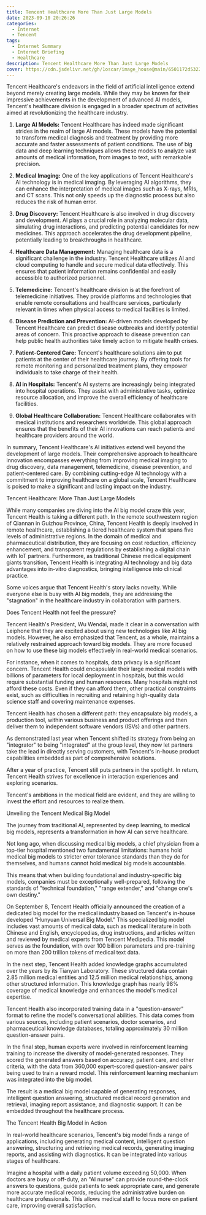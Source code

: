```yaml
---
title: Tencent Healthcare More Than Just Large Models
date: 2023-09-10 20:26:26
categories:
  - Internet
  - Tencent 
tags:
  - Internet Summary 
  - Internet Briefing
  - Healthcare 
description: Tencent Healthcare More Than Just Large Models
cover: https://cdn.jsdelivr.net/gh/1oscar/image_house@main/6501172d5322b.png
---
```





Tencent Healthcare's endeavors in the field of artificial intelligence extend beyond merely creating large models. While they may be known for their impressive achievements in the development of advanced AI models, Tencent's healthcare division is engaged in a broader spectrum of activities aimed at revolutionizing the healthcare industry.

1. **Large AI Models:** Tencent Healthcare has indeed made significant strides in the realm of large AI models. These models have the potential to transform medical diagnosis and treatment by providing more accurate and faster assessments of patient conditions. The use of big data and deep learning techniques allows these models to analyze vast amounts of medical information, from images to text, with remarkable precision.

2. **Medical Imaging:** One of the key applications of Tencent Healthcare's AI technology is in medical imaging. By leveraging AI algorithms, they can enhance the interpretation of medical images such as X-rays, MRIs, and CT scans. This not only speeds up the diagnostic process but also reduces the risk of human error.

3. **Drug Discovery:** Tencent Healthcare is also involved in drug discovery and development. AI plays a crucial role in analyzing molecular data, simulating drug interactions, and predicting potential candidates for new medicines. This approach accelerates the drug development pipeline, potentially leading to breakthroughs in healthcare.

4. **Healthcare Data Management:** Managing healthcare data is a significant challenge in the industry. Tencent Healthcare utilizes AI and cloud computing to handle and secure medical data effectively. This ensures that patient information remains confidential and easily accessible to authorized personnel.

5. **Telemedicine:** Tencent's healthcare division is at the forefront of telemedicine initiatives. They provide platforms and technologies that enable remote consultations and healthcare services, particularly relevant in times when physical access to medical facilities is limited.

6. **Disease Prediction and Prevention:** AI-driven models developed by Tencent Healthcare can predict disease outbreaks and identify potential areas of concern. This proactive approach to disease prevention can help public health authorities take timely action to mitigate health crises.

7. **Patient-Centered Care:** Tencent's healthcare solutions aim to put patients at the center of their healthcare journey. By offering tools for remote monitoring and personalized treatment plans, they empower individuals to take charge of their health.

8. **AI in Hospitals:** Tencent's AI systems are increasingly being integrated into hospital operations. They assist with administrative tasks, optimize resource allocation, and improve the overall efficiency of healthcare facilities.

9. **Global Healthcare Collaboration:** Tencent Healthcare collaborates with medical institutions and researchers worldwide. This global approach ensures that the benefits of their AI innovations can reach patients and healthcare providers around the world.

In summary, Tencent Healthcare's AI initiatives extend well beyond the development of large models. Their comprehensive approach to healthcare innovation encompasses everything from improving medical imaging to drug discovery, data management, telemedicine, disease prevention, and patient-centered care. By combining cutting-edge AI technology with a commitment to improving healthcare on a global scale, Tencent Healthcare is poised to make a significant and lasting impact on the industry.



Tencent Healthcare: More Than Just Large Models

While many companies are diving into the AI big model craze this year, Tencent Health is taking a different path. In the remote southwestern region of Qiannan in Guizhou Province, China, Tencent Health is deeply involved in remote healthcare, establishing a tiered healthcare system that spans five levels of administrative regions. In the domain of medical and pharmaceutical distribution, they are focusing on cost reduction, efficiency enhancement, and transparent regulations by establishing a digital chain with IoT partners. Furthermore, as traditional Chinese medical equipment giants transition, Tencent Health is integrating AI technology and big data advantages into in-vitro diagnostics, bringing intelligence into clinical practice.

Some voices argue that Tencent Health's story lacks novelty. While everyone else is busy with AI big models, they are addressing the "stagnation" in the healthcare industry in collaboration with partners.

Does Tencent Health not feel the pressure?

Tencent Health's President, Wu Wendai, made it clear in a conversation with Leiphone that they are excited about using new technologies like AI big models. However, he also emphasized that Tencent, as a whole, maintains a relatively restrained approach toward big models. They are more focused on how to use these big models effectively in real-world medical scenarios.

For instance, when it comes to hospitals, data privacy is a significant concern. Tencent Health could encapsulate their large medical models with billions of parameters for local deployment in hospitals, but this would require substantial funding and human resources. Many hospitals might not afford these costs. Even if they can afford them, other practical constraints exist, such as difficulties in recruiting and retaining high-quality data science staff and covering maintenance expenses.

Tencent Health has chosen a different path: they encapsulate big models, a production tool, within various business and product offerings and then deliver them to independent software vendors (ISVs) and other partners.

As demonstrated last year when Tencent shifted its strategy from being an "integrator" to being "integrated" at the group level, they now let partners take the lead in directly serving customers, with Tencent's in-house product capabilities embedded as part of comprehensive solutions.

After a year of practice, Tencent still puts partners in the spotlight. In return, Tencent Health strives for excellence in interaction experiences and exploring scenarios.

Tencent's ambitions in the medical field are evident, and they are willing to invest the effort and resources to realize them.

Unveiling the Tencent Medical Big Model

The journey from traditional AI, represented by deep learning, to medical big models, represents a transformation in how AI can serve healthcare.

Not long ago, when discussing medical big models, a chief physician from a top-tier hospital mentioned two fundamental limitations: humans hold medical big models to stricter error tolerance standards than they do for themselves, and humans cannot hold medical big models accountable.

This means that when building foundational and industry-specific big models, companies must be exceptionally well-prepared, following the standards of "technical foundation," "range extender," and "change one's own destiny."

On September 8, Tencent Health officially announced the creation of a dedicated big model for the medical industry based on Tencent's in-house developed "Hunyuan Universal Big Model." This specialized big model includes vast amounts of medical data, such as medical literature in both Chinese and English, encyclopedias, drug instructions, and articles written and reviewed by medical experts from Tencent Medipedia. This model serves as the foundation, with over 100 billion parameters and pre-training on more than 200 trillion tokens of medical text data.

In the next step, Tencent Health added knowledge graphs accumulated over the years by its Tianyan Laboratory. These structured data contain 2.85 million medical entities and 12.5 million medical relationships, among other structured information. This knowledge graph has nearly 98% coverage of medical knowledge and enhances the model's medical expertise.

Tencent Health also incorporated training data in a "question-answer" format to refine the model's conversational abilities. This data comes from various sources, including patient scenarios, doctor scenarios, and pharmaceutical knowledge databases, totaling approximately 30 million question-answer pairs.

In the final step, human experts were involved in reinforcement learning training to increase the diversity of model-generated responses. They scored the generated answers based on accuracy, patient care, and other criteria, with the data from 360,000 expert-scored question-answer pairs being used to train a reward model. This reinforcement learning mechanism was integrated into the big model.

The result is a medical big model capable of generating responses, intelligent question answering, structured medical record generation and retrieval, imaging report assistance, and diagnostic support. It can be embedded throughout the healthcare process.

The Tencent Health Big Model in Action

In real-world healthcare scenarios, Tencent's big model finds a range of applications, including generating medical content, intelligent question answering, structuring and retrieving medical records, generating imaging reports, and assisting with diagnostics. It can be integrated into various stages of healthcare.

Imagine a hospital with a daily patient volume exceeding 50,000. When doctors are busy or off-duty, an "AI nurse" can provide round-the-clock answers to questions, guide patients to seek appropriate care, and generate more accurate medical records, reducing the administrative burden on healthcare professionals. This allows medical staff to focus more on patient care, improving overall satisfaction.
